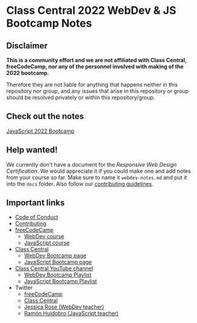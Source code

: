 # Class Central 2022 WebDev & JS Bootcamp Notes

## Disclaimer

**This is a community effort and we are not affiliated with Class Central, freeCodeCamp, nor any of the personnel involved with making of the 2022 bootcamp.**

Therefore they are not liable for anything that happens neither in this repository nor group, and any issues that arise in this repository or group should be resolved privately or within this repository/group.

## Check out the notes

[JavaScript 2022 Bootcamp](docs/javascript-notes.md#freecodecamp-javascript-course-notes)

## Help wanted!

We currently don't have a document for the *Responsive Web Design Certification*. We would appreciate it if you could make one and add notes from your course so far. Make sure to name it `webdev-notes.md` and put it into the `docs` folder. Also follow our [contributing guidelines](CONTRIBUTING.md).

## Important links

* [Code of Conduct](CODE_OF_CONDUCT.md)
* [Contributing](CONTRIBUTING.md)
* [freeCodeCamp](https://www.freecodecamp.org/)
  * [WebDev course](https://www.freecodecamp.org/learn/responsive-web-design/)
  * [JavaScript course](https://www.freecodecamp.org/learn/javascript-algorithms-and-data-structures/)
* [Class Central](https://www.classcentral.com/)
  * [WebDev Bootcamp page](https://www.classcentral.com/cohorts/webdev-bootcamp-spring-2022)
  * [JavaScript Bootcamp page](https://www.classcentral.com/cohort/js-bootcamp-spring-2022)
* [Class Central YouTube channel](https://www.youtube.com/c/ClassCentral/featured)
  * [WebDev Bootcamp Playlist](https://www.youtube.com/playlist?list=PLU3RKvMpgrSEswU7f9pg6EYaO1s944CDI)
  * [JavaScript Bootcamp Playlist](https://www.youtube.com/playlist?list=PLU3RKvMpgrSEswU7f9pg6EYaO1s944CDI)
* Twitter
  * [freeCodeCamp](https://twitter.com/freeCodeCamp)
  * [Class Central](https://twitter.com/classcentral)
  * [Jessica Rose (WebDev teacher)](https://twitter.com/jesslynnrose)
  * [Ramón Huidobro (JavaScript teacher)](https://twitter.com/hola_soy_milk)
